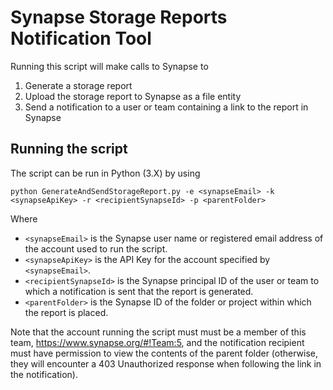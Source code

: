 # Synapse Storage Reports Notification Tool

Running this script will make calls to Synapse to

1. Generate a storage report
2. Upload the storage report to Synapse as a file entity
3. Send a notification to a user or team containing a link to the report in Synapse

## Running the script

The script can be run in Python (3.X) by using

`python GenerateAndSendStorageReport.py -e <synapseEmail> -k <synapseApiKey> -r <recipientSynapseId> -p <parentFolder>`

Where

* `<synapseEmail>` is the Synapse user name or registered email address of the account used to run the script.
* `<synapseApiKey>` is the API Key for the account specified by `<synapseEmail>`.
* `<recipientSynapseId>` is the Synapse principal ID of the user or team to which a notification is sent that the report is generated.
* `<parentFolder>` is the Synapse ID of the folder or project within which the report is placed.

Note that the account running the script must must be a member of this team, https://www.synapse.org/#!Team:5, and the notification recipient must have permission to view the contents of the parent folder (otherwise, they will encounter a 403 Unauthorized response when following the link in the notification).
